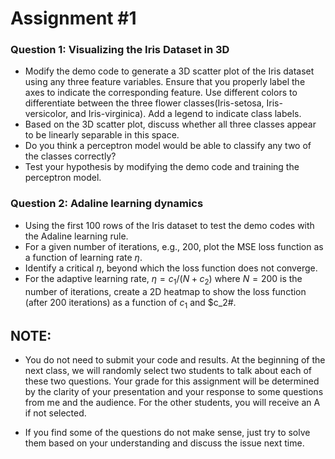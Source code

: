 # Assignment #1

### Question 1: Visualizing the Iris Dataset in 3D
- Modify the demo code to generate a 3D scatter plot of the Iris dataset using any three feature variables. Ensure that you properly label the axes to indicate the corresponding feature. Use different colors to differentiate between the three flower classes(Iris-setosa, Iris-versicolor, and Iris-virginica). Add a legend to indicate class labels.
- Based on the 3D scatter plot, discuss whether all three classes appear to be linearly separable in this space.
- Do you think a perceptron model would be able to classify any two of the classes correctly?
- Test your hypothesis by modifying the demo code and training the perceptron model.

### Question 2: Adaline learning dynamics
- Using the first 100 rows of the Iris dataset to test the demo codes with the Adaline learning rule.
- For a given number of iterations, e.g., 200, plot the MSE loss function as a function of learning rate $\eta$.
- Identify a critical $\eta$, beyond which the loss function does not converge.
- For the adaptive learning rate, $\eta=c_1/(N + c_2)$ where $N=200$ is the number of iterations, create a 2D heatmap to show the loss function (after 200 iterations) as a function of $c_1$ and $c_2#.

## NOTE:
- You do not need to submit your code and results. At the beginning of the next class, we will randomly select two students to talk about each of these two questions. Your grade for this assignment will be determined by the clarity of your presentation and your response to some questions from me and the audience. For the other students, you will receive an A if not selected.

- If you find some of the questions do not make sense, just try to solve them based on your understanding and discuss the issue next time.
